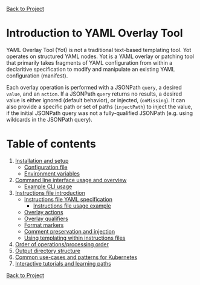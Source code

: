 [Back to Project](https://github.com/vmware-tanzu-labs/yaml-overlay-tool)


# Introduction to YAML Overlay Tool

YAML Overlay Tool (Yot) is not a traditional text-based templating tool. Yot operates on structured YAML nodes. Yot is a YAML overlay or patching tool that primarily takes fragments of YAML configuration from within a declaritive specification to modify and manipulate an existing YAML configuration (manifest).  

Each overlay operation is performed with a JSONPath `query`, a desired `value`, and an `action`.  If a JSONPath `query` returns no results, a desired value is either ignored (default behavior), or injected, (`onMissing`). It can also provide a specific path or set of paths (`injectPath`) to inject the value, if the initial JSONPath query was not a fully-qualified JSONPath (e.g. using wildcards in the JSONPath query).  


# Table of contents
1. [Installation and setup](sections/setup.md)
    - [Configuration file](sections/configFile.md)
    - [Environment variables](sections/envVars.md)
1. [Command line interface usage and overview](sections/commandUsage.md)
    - [Example CLI usage](sections/exampleUsage.md)
1. [Instructions file introduction](sections/instructionsFileIntro.md)
    - [Instructions file YAML specification](sections/instructionsFileSpec.md)
        - [Instructions file usage example](sections/instructionsFileSpec.md#instructions-file-full-specification-example)
    - [Overlay actions](sections/overlayActions.md)
    - [Overlay qualifiers](sections/overlayQualifiers.md)
    - [Format markers](sections/formatMarkers.md)
    - [Comment preservation and injection](sections/comments.md)
    - [Using templating within instructions files](sections/instructionsFileTemplating.md)
1. [Order of operations/processing order](sections/orderOfOperations.md)
1. [Output directory structure](sections/outputDirStructure.md)
1. [Common use-cases and patterns for Kubernetes](sections/useCasesForKubernetes.md)
1. [Interactive tutorials and learning paths](sections/tutorials.md)


[Back to Project](https://github.com/vmware-tanzu-labs/yaml-overlay-tool)
